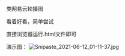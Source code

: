 类网易云轮播图

看着好看，简单尝试

直接浏览器运行.html文件即可

演示图：
![Snipaste_2021-06-12_01-11-37.jpg](https://i.loli.net/2021/06/18/gJvnF7IQOdqMAlZ.png)

